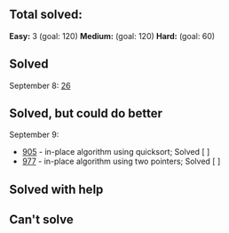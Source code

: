 ## Total solved:
**Easy:** 3 (goal: 120)
**Medium:** (goal: 120)
**Hard:** (goal: 60)

## Solved
September 8: [26](https://leetcode.com/problems/remove-duplicates-from-sorted-array)

## Solved, but could do better
September 9:
- [905](https://leetcode.com/problems/sort-array-by-parity/solution/) - in-place algorithm using quicksort; Solved [ ]
- [977](https://leetcode.com/problems/squares-of-a-sorted-array/) - in-place algorithm using two pointers; Solved [ ]

## Solved with help

## Can't solve
